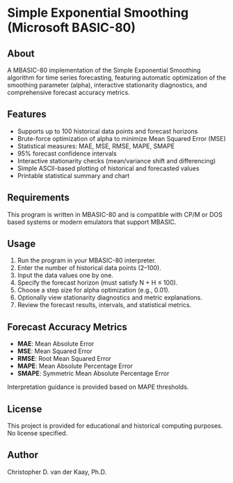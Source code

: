 # Simple Exponential Smoothing (Microsoft BASIC-80)

## About  
A MBASIC-80 implementation of the Simple Exponential Smoothing algorithm for time series forecasting, featuring automatic optimization of the smoothing parameter (alpha), interactive stationarity diagnostics, and comprehensive forecast accuracy metrics.

## Features  
- Supports up to 100 historical data points and forecast horizons  
- Brute-force optimization of alpha to minimize Mean Squared Error (MSE)  
- Statistical measures: MAE, MSE, RMSE, MAPE, SMAPE  
- 95% forecast confidence intervals  
- Interactive stationarity checks (mean/variance shift and differencing)  
- Simple ASCII-based plotting of historical and forecasted values  
- Printable statistical summary and chart  

## Requirements  
This program is written in MBASIC-80 and is compatible with CP/M or DOS based systems or modern emulators that support MBASIC.

## Usage  
1. Run the program in your MBASIC-80 interpreter.  
2. Enter the number of historical data points (2–100).  
3. Input the data values one by one.  
4. Specify the forecast horizon (must satisfy N + H ≤ 100).  
5. Choose a step size for alpha optimization (e.g., 0.01).  
6. Optionally view stationarity diagnostics and metric explanations.  
7. Review the forecast results, intervals, and statistical metrics.  

## Forecast Accuracy Metrics  
- **MAE**: Mean Absolute Error  
- **MSE**: Mean Squared Error  
- **RMSE**: Root Mean Squared Error  
- **MAPE**: Mean Absolute Percentage Error  
- **SMAPE**: Symmetric Mean Absolute Percentage Error

Interpretation guidance is provided based on MAPE thresholds.

## License  
This project is provided for educational and historical computing purposes. No license specified.

## Author  
Christopher D. van der Kaay, Ph.D. 
